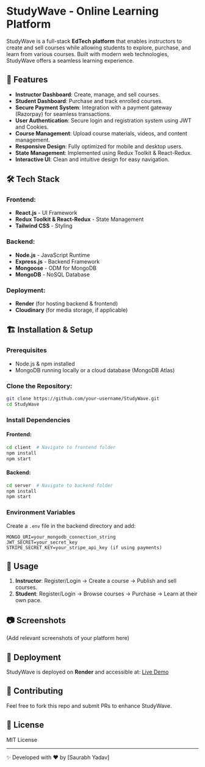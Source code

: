 # StudyWave - Online Learning Platform

StudyWave is a full-stack **EdTech platform** that enables instructors to create and sell courses while allowing students to explore, purchase, and learn from various courses. Built with modern web technologies, StudyWave offers a seamless learning experience.

## 🚀 Features
- **Instructor Dashboard**: Create, manage, and sell courses.
- **Student Dashboard**: Purchase and track enrolled courses.
- **Secure Payment System**: Integration with a payment gateway (Razorpay) for seamless transactions.
- **User Authentication**: Secure login and registration system using JWT and Cookies.
- **Course Management**: Upload course materials, videos, and content management.
- **Responsive Design**: Fully optimized for mobile and desktop users.
- **State Management**: Implemented using Redux Toolkit & React-Redux.
- **Interactive UI**: Clean and intuitive design for easy navigation.

## 🛠️ Tech Stack
### Frontend:
- **React.js** - UI Framework
- **Redux Toolkit & React-Redux** - State Management
- **Tailwind CSS** - Styling

### Backend:
- **Node.js** - JavaScript Runtime
- **Express.js** - Backend Framework
- **Mongoose** - ODM for MongoDB
- **MongoDB** - NoSQL Database

### Deployment:
- **Render** (for hosting backend & frontend)
- **Cloudinary** (for media storage, if applicable)

## 🏗️ Installation & Setup
### Prerequisites
- Node.js & npm installed
- MongoDB running locally or a cloud database (MongoDB Atlas)

### Clone the Repository:
```sh
git clone https://github.com/your-username/StudyWave.git
cd StudyWave
```

### Install Dependencies
#### Frontend:
```sh
cd client  # Navigate to frontend folder
npm install
npm start
```

#### Backend:
```sh
cd server  # Navigate to backend folder
npm install
npm start
```

### Environment Variables
Create a `.env` file in the backend directory and add:
```env
MONGO_URI=your_mongodb_connection_string
JWT_SECRET=your_secret_key
STRIPE_SECRET_KEY=your_stripe_api_key (if using payments)
```

## 📌 Usage
1. **Instructor**: Register/Login -> Create a course -> Publish and sell courses.
2. **Student**: Register/Login -> Browse courses -> Purchase -> Learn at their own pace.

## 📷 Screenshots
(Add relevant screenshots of your platform here)

## 🚀 Deployment
StudyWave is deployed on **Render** and accessible at:
[Live Demo](your-live-url)

## 🤝 Contributing
Feel free to fork this repo and submit PRs to enhance StudyWave.

## 📜 License
MIT License

---

✨ Developed with ❤️ by [Saurabh Yadav]



